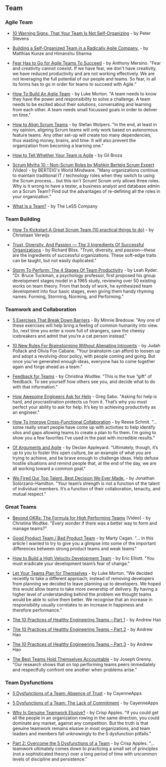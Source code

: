 ## Team

### Agile Team

- [10 Warning Signs, That Your Team Is Not Self-Organizing](http://www.scrum-breakfast.com/2015/10/10-warning-signs-that-your-team-is-not.html) - by Peter Stevens

- [Building a Self-Organized Team in a Radically Agile Company.](https://jobs.zalando.com/tech/blog/building-a-self-organized-team-in-a-radically-agile-company./) - by Matthias Kunze and Himanshu Sharma

- [Fear Has to Go for Agile Teams To Succeed](https://www.linkedin.com/pulse/fear-has-go-agile-teams-succeed-anthony-mersino) - by Anthony Mersino. "Fear and creativity cannot coexist. If we have fear, we don't have creativity, we have reduced productivity and are not working effectively. We are not leveraging the full potential of our people and teams. So fear, in all its forms has to go in order for teams to succeed with Agile."

- [How To Build An Agile Team](https://www.madetech.com/blog/how-to-build-an-agile-team) - by Luke Morton. "A team needs to know they have the power and responsibility to solve a challenge. A team needs to be excited about their solutions, conversating and learning from each other. A team needs small focussed goals in order to deliver on time."

- [How to Align Scrum Teams](https://dzone.com/articles/how-to-align-scrum-teams) - by Stefan Wolpers. "In the end, at least in my opinion, aligning Scrum teams will only work based on autonomous feature teams. Any other set-up will create too many dependencies, thus wasting money, brains, and time. It will also prevent the organization from becoming a learning one."

- [How to Tell Whether Your Team is Agile](https://www.linkedin.com/pulse/how-tell-whether-your-team-agile-gil-broza) - by Gil Broza

- [Scrum Myths 10 - Non-Scrum Roles by Mishkin Berteig Scrum Expert](https://www.youtube.com/watch?v=gUU0_Z3dub8) (Video) - by BERTEIG's World Mindware. "Many organizations continue to maintain traditional IT / technology roles when they switch to using the Scrum process... but this isn't Scrum!  Scrum only allows three roles.  Why is it wrong to have a tester, a business analyst and database admin on a Scrum Team?  Find out the advantages of re-defining all the roles in your organization."

- [What Is a Team?](https://less.works/less/structure/teams.html) - by The LeSS Company

### Team Building

- [How To Kickstart A Great Scrum Team (10 practical things to do)](https://www.linkedin.com/pulse/how-kickstart-great-scrum-team-10-practical-things-do-verwijs) - by Christiaan Verwijs

- [Trust, Diversity, And Passion — The 3 Ingredients Of Successful Organizations](https://www.linkedin.com/pulse/trust-diversity-passion-three-ingredients-successful-richard-bliss) - by Richard Bliss. "Trust, diversity, and passion—these are the ingredients of successful organizations. These soft-edge traits can be taught, but not easily duplicated."

- [Storm To Perform: The 4 Stages Of Team Productivity](https://blog.trello.com/form-storm-norm-perform-stages-of-team-productivity) - by Leah Ryder. "Dr. Bruce Tuckman, a psychology professor, first proposed his group development stages model in a 1965 study, reviewing over 50 existing works on team theory. From that body of work, he synthesized team development into four basic stages, even giving them handy rhyming names: Forming, Storming, Norming, and Performing."

### Teamwork and Collaboration

- [5 Exercises That Break Down Barriers](https://www.ideo.com/blog/5-exercises-that-break-down-barriers) - By Minnie Bredouw. "Any one of these exercises will help bring a feeling of common humanity into view. So, next time you enter a room full of strangers, save the cheesy icebreakers and admit that you’re a cat person instead."

- [10 New Rules For Brainstorming Without Alienating Introverts](https://www.fastcompany.com/3067769/10-new-rules-for-brainstorming-without-alienating-introverts) - by Judah Pollack and Olivia Fox Cabane. "Your brainstorm can afford to loosen up and adopt a revolving-door policy, with people coming and going. But once you’ve generated enough ideas, everyone has to come together again and forge ahead as a team."

- [Feedback for Teams](https://medium.com/the-creative-founder/feedback-for-teams-b2696661ddf7) - by Christina Wodtke. "This is the true “gift” of feedback. To see yourself how others see you, and decide what to do with that information."

- [How Awesome Engineers Ask for Help](https://hackernoon.com/how-awesome-engineers-ask-for-help-93bcb2c7dbb7) - Greg Sabo. "Asking for help is hard, and procrastination protects us from it. That’s why you must perfect your ability to ask for help. It’s key to achieving productivity as an engineer."

- [How To Improve Cross-Functional Collaboration](https://agilevelocity.com/agile/blogimprove-cross-functional-collaboration/) - by Reese Schmit. "... some really smart people have come up with activities to help identify silos and gaps allowing teams to create a plan to fix them. I’m going to show you a few favorites I’ve used in the past with incredible results."

- [Of Arguments and Agile](https://www.scrumalliance.org/community/articles/2017/august/of-arguments-and-agile) - by Declan Appleyard. "Ultimately, though, it’s up to you to foster this open culture, be an example of what you are trying to achieve, and be brave enough to challenge ideas. Help defuse hostile situations and remind people that, at the end of the day, we are all working toward a common goal."

- [We Fired Our Top Talent. Best Decision We Ever Made.](https://medium.freecodecamp.org/we-fired-our-top-talent-best-decision-we-ever-made-4c0a99728fde) - by Jonathan Solórzano-Hamilton. "Your team’s strength is not a function of the talent of individual members. It’s a function of their collaboration, tenacity, and mutual respect."

### Great Teams

- [Beyond OKRs: The Formula for High Performing Teams](http://eleganthack.com/beyond-okrs-the-formula-for-high-performing-teams/) (Video) - by Christina Wodtke. "Every wonder if there was a better way to form and manage teams?"

- [Good Product Team / Bad Product Team](https://svpg.com/good-product-team-bad-product-team/) - by Marty Cagan. "... in this article I wanted to try to give you a glimpse into some of the important differences between strong product teams and weak teams"

- [How to Build a High Velocity Development Team](https://medium.com/javascript-scene/how-to-build-a-high-velocity-development-team-4b2360d34021) - by Eric Elliott. "You must eradicate your development team’s fear of change."

- [Let Your Teams Plan for Themselves](https://www.madetech.com/blog/let-your-teams-plan-for-themselves) - by Luke Morton. "We decided recently to take a different approach; instead of removing developers from planning we decided to leave planning up to developers. We hoped this would allow teams to take more ownership of delivery. By having a higher level of understanding behind the problem we thought teams would be able to solve them better. We recognise that an increase in responsibility usually correlates to an increase in happiness and therefore performance."

- [The 10 Practices of Healthy Engineering Teams – Part 1](https://blog.carbonfive.com/2016/02/17/the-10-practices-of-healthy-engineering-teams-part-1/) - by Andrew Hao

- [The 10 Practices of Healthy Engineering Teams – Part 2](https://blog.carbonfive.com/2016/06/07/the-10-practices-of-healthy-engineering-teams-part-2/) - by Andrew Hao

- [The 10 Practices of Healthy Engineering Teams – Part 3](https://blog.carbonfive.com/2016/08/18/the-10-practices-of-healthy-engineering-teams-part-3/) - by Andrew Hao

- [The Best Teams Hold Themselves Accountable](https://hbr.org/2014/05/the-best-teams-hold-themselves-accountable) - by Joseph Grenny. "Our research shows that on top performing teams peers immediately and respectfully confront one another when problems arise."

### Team Dysfunctions

- [5 Dysfunctions of a Team: Absence of Trust](http://blog.cayenneapps.com/2016/08/17/5-dysfunctions-of-a-team-absence-of-trust/) - by CayenneApps

- [5 Dysfunctions of a Team: The Lack of Commitment](https://blog.cayenneapps.com/2017/08/03/dysfunction-of-a-team-the-lack-of-commitment/) - by CayenneApps

- [Why Is Genuine Teamwork Elusive?](https://medium.com/the-mission/why-is-genuine-teamwork-elusive-f800b408926e) - by Crisp Apples. "If you could get all the people in an organization rowing in the same direction, you could dominate any market, against any competition. But the truth is that genuine teamwork remains elusive in most organizations, and team leaders and members fall unknowingly to the 5 dysfunction pitfalls."

- [Part 2: Overcome the 5 Dysfunctions of a Team](https://medium.com/the-mission/part-2-overcome-the-5-dysfunctions-of-a-team-ef922309f8b5) - by Crisp Apples. "... teamwork ultimately comes down to practicing a small set of principles (not a sophisticated theory) over a long period of time with uncommon levels of discipline and persistence."
